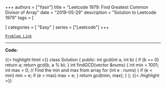 
+++
authors = ["Yasir"]
title = "Leetcode 1979: Find Greatest Common Divisor of Array"
date = "2019-05-29"
description = "Solution to Leetcode 1979"
tags = [
    
]
categories = [
    "Easy"
]
series = ["Leetcode"]
+++



[`Problem Link`](https://leetcode.com/problems/find-greatest-common-divisor-of-array/description/)

---

**Code:**

{{< highlight html >}}
class Solution {
    public:
        int gcd(int a, int b) {
            if (b == 0) return a;
            return gcd(b, a % b);
        }
        int findGCD(vector<int> &nums) {
            int min = 1001;
            int max = 0;
            // Find the min and max from array
            for (int e : nums) {
                if (e < min) min = e;
                if (e > max) max = e;
            }
            return gcd(min, max);
        }
};
{{< /highlight >}}


